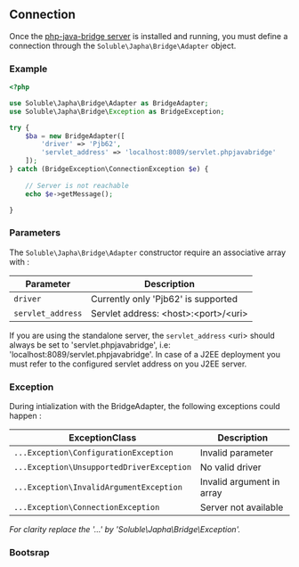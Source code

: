 ## Connection

Once the [php-java-bridge server](./quick_intall.html) is installed and running, you must define
a connection through the `Soluble\Japha\Bridge\Adapter` object. 

### Example

```php
<?php

use Soluble\Japha\Bridge\Adapter as BridgeAdapter;
use Soluble\Japha\Bridge\Exception as BridgeException;

try {
    $ba = new BridgeAdapter([
        'driver' => 'Pjb62', 
        'servlet_address' => 'localhost:8089/servlet.phpjavabridge'
    ]);
} catch (BridgeException\ConnectionException $e) {
  
    // Server is not reachable
    echo $e->getMessage();

} 
```

### Parameters 

The `Soluble\Japha\Bridge\Adapter` constructor require an associative array with : 
 
| Parameter        | Description                              |
|------------------|------------------------------------------|
|`driver`          | Currently only 'Pjb62' is supported      |
|`servlet_address` | Servlet address: &lt;host&gt;:&lt;port&gt;/&lt;uri&gt;     |

If you are using the standalone server, the `servlet_address` &lt;uri&gt; should always be 
set to 'servlet.phpjavabridge', i.e: 'localhost:8089/servlet.phpjavabridge'. In case of a J2EE deployment 
you must refer to the configured servlet address on you J2EE server. 
 
### Exception 

During intialization with the BridgeAdapter, the following exceptions could happen :

| ExceptionClass                           | Description                 |
|------------------------------------------|-----------------------------|
|`...Exception\ConfigurationException`     | Invalid parameter           |
|`...Exception\UnsupportedDriverException` | No valid driver             |
|`...Exception\InvalidArgumentException`   | Invalid argument in array   |
|`...Exception\ConnectionException`        | Server not available        |

*For clarity replace the '...' by 'Soluble\Japha\Bridge\Exception\'.*

### Bootsrap

